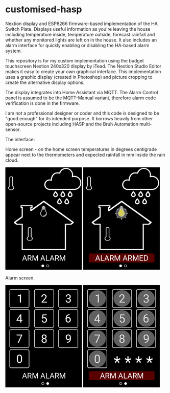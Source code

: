 # customised-hasp
Nextion display and ESP8266 firmware-based implementation of the HA Switch Plate. Displays useful information as you're leaving the house including temperature inside, temperature outside, forecast rainfall and whether any monitored lights are left on in the house. It also includes an alarm interface for quickly enabling or disabling the HA-based alarm system.

 

This repository is for my custom implementation using the budget touchscreen Nextion 240x320 display by iTead. The Nextion Studio Editor makes it easy to create your own graphical interface. This implementation uses a graphic display (created in Photoshop) and picture cropping to create the alternative display options.

 

The display integrates into Home Assistant via MQTT. The Alarm Control panel is assumed to be the MQTT-Manual variant, therefore alarm code verification is done in the firmware.

 

I am not a professional designer or coder and this code is designed to be "good enough" for its intended purpose. It borrows heavily from other open-source projects including HASP and the Bruh Automation multi-sensor.

The interface:

Home screen - on the home screen temperatures in degrees centigrade appear next to the thermometers and expected rainfall in mm inside the rain cloud.

![home](./graphics/Home_240x320.png)
![home_pressed](./graphics/Home-press_240x320.png)


Alarm screen.

![alarm](./graphics/Alarm_240x320.png)
![alarm_pressed](./graphics/Alarm-press_240x320.png)
